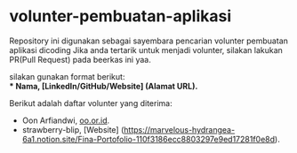 # volunter-pembuatan-aplikasi
Repository ini digunakan sebagai sayembara pencarian volunter pembuatan aplikasi dicoding
Jika anda tertarik untuk menjadi volunter, silakan lakukan PR(Pull Request) pada beerkas ini yaa.<br>

silakan gunakan format berikut:<br>
**\* Nama, [LinkedIn/GitHub/Website] (Alamat URL).**

Berikut adalah daftar volunter yang diterima:
* Oon Arfiandwi, [oo.or.id](https://oo.or.id).
* strawberry-blip, [Website] (https://marvelous-hydrangea-6a1.notion.site/Fina-Portofolio-110f3186ecc8803297e9ed17281f0e8d).
